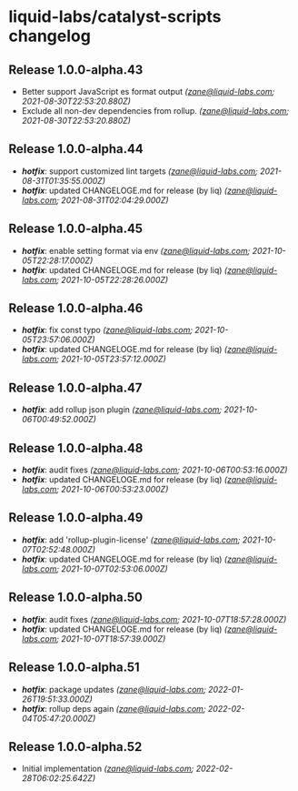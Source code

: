 # liquid-labs/catalyst-scripts changelog


## Release 1.0.0-alpha.43
* Better support JavaScript es format output _(zane@liquid-labs.com; 2021-08-30T22:53:20.880Z)_
* Exclude all non-dev dependencies from rollup. _(zane@liquid-labs.com; 2021-08-30T22:53:20.880Z)_

## Release 1.0.0-alpha.44
* _**hotfix**_: support customized lint targets _(zane@liquid-labs.com; 2021-08-31T01:35:55.000Z)_
* _**hotfix**_: updated CHANGELOGE.md for release (by liq) _(zane@liquid-labs.com; 2021-08-31T02:04:29.000Z)_

## Release 1.0.0-alpha.45
* _**hotfix**_: enable setting format via env _(zane@liquid-labs.com; 2021-10-05T22:28:17.000Z)_
* _**hotfix**_: updated CHANGELOGE.md for release (by liq) _(zane@liquid-labs.com; 2021-10-05T22:28:26.000Z)_

## Release 1.0.0-alpha.46
* _**hotfix**_: fix const typo _(zane@liquid-labs.com; 2021-10-05T23:57:06.000Z)_
* _**hotfix**_: updated CHANGELOGE.md for release (by liq) _(zane@liquid-labs.com; 2021-10-05T23:57:12.000Z)_

## Release 1.0.0-alpha.47
* _**hotfix**_: add rollup json plugin _(zane@liquid-labs.com; 2021-10-06T00:49:52.000Z)_

## Release 1.0.0-alpha.48
* _**hotfix**_: audit fixes _(zane@liquid-labs.com; 2021-10-06T00:53:16.000Z)_
* _**hotfix**_: updated CHANGELOGE.md for release (by liq) _(zane@liquid-labs.com; 2021-10-06T00:53:23.000Z)_

## Release 1.0.0-alpha.49
* _**hotfix**_: add 'rollup-plugin-license' _(zane@liquid-labs.com; 2021-10-07T02:52:48.000Z)_
* _**hotfix**_: updated CHANGELOGE.md for release (by liq) _(zane@liquid-labs.com; 2021-10-07T02:53:06.000Z)_

## Release 1.0.0-alpha.50
* _**hotfix**_: audit fixes _(zane@liquid-labs.com; 2021-10-07T18:57:28.000Z)_
* _**hotfix**_: updated CHANGELOGE.md for release (by liq) _(zane@liquid-labs.com; 2021-10-07T18:57:39.000Z)_

## Release 1.0.0-alpha.51
* _**hotfix**_: package updates _(zane@liquid-labs.com; 2022-01-26T19:51:33.000Z)_
* _**hotfix**_: rollup deps again _(zane@liquid-labs.com; 2022-02-04T05:47:20.000Z)_

## Release 1.0.0-alpha.52
* Initial implementation _(zane@liquid-labs.com; 2022-02-28T06:02:25.642Z)_
